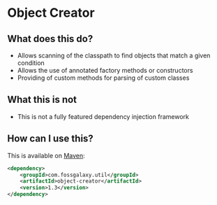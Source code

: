 # Object Creator

## What does this do?
* Allows scanning of the classpath to find objects that match a given condition
* Allows the use of annotated factory methods or constructors
* Providing of custom methods for parsing of custom classes

## What this is not
* This is not a fully featured dependency injection framework

## How can I use this?
This is available on [Maven](https://search.maven.org/#search%7Cga%7C1%7Cg%3Acom.fossgalaxy.util%20a%3A%22object-creator%22):

```xml
<dependency>
    <groupId>com.fossgalaxy.util</groupId>
    <artifactId>object-creator</artifactId>
    <version>1.3</version>
</dependency>
```